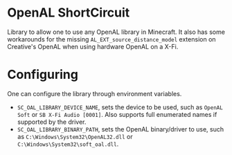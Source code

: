 # OpenAL ShortCircuit

Library to allow one to use any OpenAL library in Minecraft.
It also has some workarounds for the missing `AL_EXT_source_distance_model` extension on Creative's OpenAL when using hardware OpenAL on a X-Fi.

# Configuring

One can configure the library through environment variables.
- `SC_OAL_LIBRARY_DEVICE_NAME`, sets the device to be used, such as `OpenAL Soft` or `SB X-Fi Audio [0001]`. Also supports full enumerated names if supported by the driver.
- `SC_OAL_LIBRARY_BINARY_PATH`, sets the OpenAL binary/driver to use, such as `C:\Windows\System32\OpenAL32.dll` or `C:\Windows\System32\soft_oal.dll`.